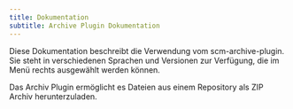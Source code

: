 ```yaml
---
title: Dokumentation
subtitle: Archive Plugin Dokumentation
---
```

Diese Dokumentation beschreibt die Verwendung vom scm-archive-plugin. Sie steht in verschiedenen Sprachen und Versionen zur Verfügung, die im Menü rechts ausgewählt werden können.

Das Archiv Plugin ermöglicht es Dateien aus einem Repository als ZIP Archiv herunterzuladen. 
